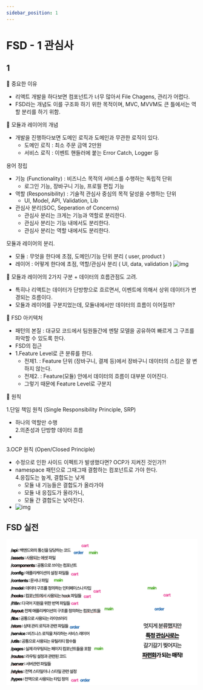 ```yaml
---
sidebar_position: 1
---
```


# FSD - 1 관심사

## 1

📕 중요한 이유 
- 리액트 개발을 하다보면 컴포넌트가 너무 많아서 File Chagens, 관리가 어렵다.  
- FSD라는 개념도 이를 구조화 하기 위한 목적이며, MVC, MVVM도 큰 틀에서는 역할 분리를 하기 위함.  

📕 모듈과 레이어의 개념  
- 개발을 진행하다보면 도메인 로직과 도메인과 무관한 로직이 있다.  
  - 도메인 로직 : 최소 주문 금액 2만원  
  - 서비스 로직 : 이벤트 핸들러에 붙는 Error Catch, Logger 등  

용어 정립 
- 기능 (Functionality) : 비즈니스 목적의 서비스를 수행하는 독립적 단위  
  - 로그인 기능, 장바구니 기능, 프로필 편집 기능  
- 역할 (Responsibility) : 기술적 관심사 중심의 목적 달성을 수행하는 단위  
  - UI, Model, API, Validation, Lib    
- 관심사 분리(SOC, Seperation of Concerns)   
  - 관심사 분리는 크게는 기능과 역할로 분리한다.  
  - 관심사 분리는 기능 내에서도 분리한다.  
  - 관심사 분리는 역할 내에서도 분리한다.  


모듈과 레이어의 분리.   
- 모듈 : 무엇을 한다에 초점, 도메인/기능 단위 분리 ( user, product ) 
- 레이어 : 어떻게 한다에 초점, 역할/관심사 분리 ( UI, data, validation )
![img](https://velog.velcdn.com/images/teo/post/319dfb10-cee7-437c-b565-0c54cc15598f/image.png)  

📕 모듈과 레이어의 2가지 구분 + 데이터의 흐름관점도 고려.  
- 특히나 리액트는 데이터가 단방향으로 흐르면서, 이벤트에 의해서 상위 데이터가 변경되는 흐름이다.  
- 모듈과 레이어를 구분지었는데, 모듈내에서만 데이터의 흐름이 이어질까?   


📕 FSD 아키텍처  
- 패턴의 본질 : 대규모 코드에서 팀원들간에 멘탈 모델을 공유하여 빠르게 그 구조를 파악할 수 있도록 한다.   
- FSD의 접근  
- 1.Feature Level로 큰 분류를 한다.  
  - 전제1. : Feature 단위 (장바구니, 결제 등)에서 장바구니 데이터의 스킴은 잘 변하지 않는다.  
  - 전제2. : Feature(모듈) 안에서 데이터의 흐름이 대부분 이어진다.  
  - 그렇기 때문에 Feature Level로 구분지

📕 원칙

1.단일 책임 원칙 (Single Responsibility Principle, SRP)  
- 하나의 역할만 수행  
2.의존성과 단방향 데이터 흐름  
- 
3.OCP 원칙 (Open/Closed Principle)  
- 수정으로 인한 사이드 이펙트가 발생했다면? OCP가 지켜진 것인가?!  
- namespace 패턴으로 그때그때 결함하는 컴포넌트로 가야 한다.  
4.응집도는 높게, 결합도는 낮게  
  - 모듈 내 기능들은 결합도가 올라가야  
  - 모듈 내 응집도가 올라가니, 
  - 모듈 간 결합도는 낮아진다.  
- ![img](https://velog.velcdn.com/images/teo/post/ccb00140-f44b-4329-b94c-8c55831c0794/image.png)  

## FSD 실전
![Alt text](image.png)
